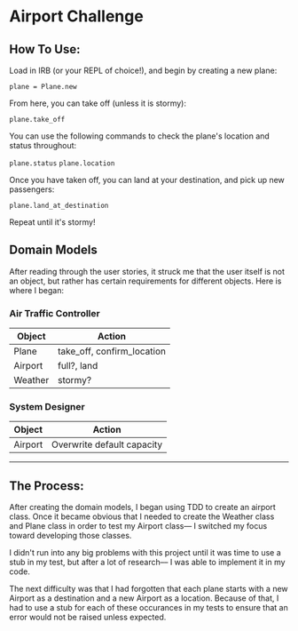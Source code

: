 
# Airport Challenge

## How To Use:

Load in IRB (or your REPL of choice!), and begin by creating a new plane:

```plane = Plane.new```

From here, you can take off (unless it is stormy):

```plane.take_off```

You can use the following commands to check the plane's location and status throughout:

```plane.status```
```plane.location```

Once you have taken off, you can land at your destination, and pick up new passengers:

```plane.land_at_destination```

Repeat until it's stormy!


## Domain Models

After reading through the user stories, it struck me that the user itself is not an object, but rather has certain requirements for different objects. Here is where I began:

### Air Traffic Controller
Object | Action
------ | ------
Plane | take_off, confirm_location
Airport | full?, land
Weather | stormy?

### System Designer
Object | Action
------ | ------
Airport | Overwrite default capacity

---

## The Process:

After creating the domain models, I began using TDD to create an airport class. Once it became obvious that I needed to create the Weather class and Plane class in order to test my Airport class–– I switched my focus toward developing those classes.

I didn't run into any big problems with this project until it was time to use a stub in my test, but after a lot of research–– I was able to implement it in my code.

The next difficulty was that I had forgotten that each plane starts with a new Airport as a destination and a new Airport as a location. Because of that, I had to use a stub for each of these occurances in my tests to ensure that an error would not be raised unless expected.





